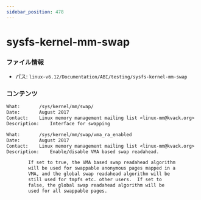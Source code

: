 ```yaml
---
sidebar_position: 478
---
```

# sysfs-kernel-mm-swap

### ファイル情報

- パス: `linux-v6.12/Documentation/ABI/testing/sysfs-kernel-mm-swap`

### コンテンツ

```txt
What:		/sys/kernel/mm/swap/
Date:		August 2017
Contact:	Linux memory management mailing list <linux-mm@kvack.org>
Description:	Interface for swapping

What:		/sys/kernel/mm/swap/vma_ra_enabled
Date:		August 2017
Contact:	Linux memory management mailing list <linux-mm@kvack.org>
Description:	Enable/disable VMA based swap readahead.

		If set to true, the VMA based swap readahead algorithm
		will be used for swappable anonymous pages mapped in a
		VMA, and the global swap readahead algorithm will be
		still used for tmpfs etc. other users.  If set to
		false, the global swap readahead algorithm will be
		used for all swappable pages.

```
